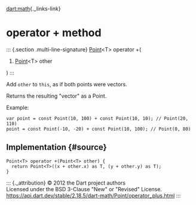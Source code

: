 [dart:math](../../dart-math/dart-math-library){._links-link}

operator + method
=================

::: {.section .multi-line-signature}
[Point](../point-class)\<T\> operator +(

1.  [Point](../point-class)\<T\> other

)
:::

Add `other` to `this`, as if both points were vectors.

Returns the resulting \"vector\" as a Point.

Example:

``` {.language-dart data-language="dart"}
var point = const Point(10, 100) + const Point(10, 10); // Point(20, 110)
point = const Point(-10, -20) + const Point(10, 100); // Point(0, 80)
```

Implementation {#source}
--------------

``` {.language-dart data-language="dart"}
Point<T> operator +(Point<T> other) {
  return Point<T>((x + other.x) as T, (y + other.y) as T);
}
```

::: {._attribution}
© 2012 the Dart project authors\
Licensed under the BSD 3-Clause \"New\" or \"Revised\" License.\
<https://api.dart.dev/stable/2.18.5/dart-math/Point/operator_plus.html>
:::
